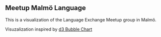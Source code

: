 ## Meetup Malmö Language ##

This is a visualization of the Language Exchange Meetup group in Malmö.

Visuzalization inspired by [d3 Bubble Chart](http://bl.ocks.org/mbostock/4063269)
